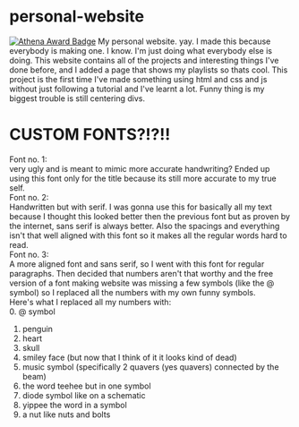 # personal-website
[![Athena Award Badge](https://img.shields.io/endpoint?url=https%3A%2F%2Faward.athena.hackclub.com%2Fapi%2Fbadge)](https://award.athena.hackclub.com?utm_source=readme)
My personal website. yay. I made this because everybody is making one. I know. I'm just doing what everybody else is doing. This website contains all of the projects and interesting things I've done before, and I added a page that shows my playlists so thats cool. This project is the first time I've made something using html and css and js without just following a tutorial and I've learnt a lot. Funny thing is my biggest trouble is still centering divs. 


# CUSTOM FONTS?!?!!
Font no. 1:  
very ugly and is meant to mimic more accurate handwriting? Ended up using this font only for the title because its still more accurate to my true self.  
Font no. 2:  
Handwritten but with serif. I was gonna use this for basically all my text because I thought this looked better then the previous font but as proven by the internet, sans serif is always better. Also the spacings and everything isn't that well aligned with this font so it makes all the regular words hard to read.  
Font no. 3:  
A more aligned font and sans serif, so I went with this font for regular paragraphs. Then decided that numbers aren't that worthy and the free version of a font making website was missing a few symbols (like the @ symbol) so I replaced all the numbers with my own funny symbols.  
Here's what I replaced all my numbers with:  
0. @ symbol  
1. penguin  
2. heart  
3. skull  
4.  smiley face (but now that I think of it it looks kind of dead)  
5. music symbol (specifically 2 quavers (yes quavers) connected by the beam)  
6. the word teehee but in one symbol  
7. diode symbol like on a schematic  
8. yippee the word in a symbol  
9. a nut like nuts and bolts 
